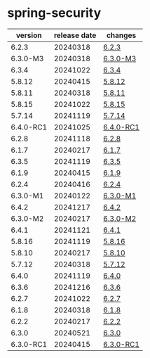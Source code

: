 # spring-security

|  version  | release date |               changes                |
|-----------|--------------|--------------------------------------|
| 6.2.3     | 20240318     | [6.2.3](./6.2.3-20240318.md)         |
| 6.3.0-M3  | 20240318     | [6.3.0-M3](./6.3.0-M3-20240318.md)   |
| 6.3.4     | 20241022     | [6.3.4](./6.3.4-20241022.md)         |
| 5.8.12    | 20240415     | [5.8.12](./5.8.12-20240415.md)       |
| 5.8.11    | 20240318     | [5.8.11](./5.8.11-20240318.md)       |
| 5.8.15    | 20241022     | [5.8.15](./5.8.15-20241022.md)       |
| 5.7.14    | 20241119     | [5.7.14](./5.7.14-20241119.md)       |
| 6.4.0-RC1 | 20241025     | [6.4.0-RC1](./6.4.0-RC1-20241025.md) |
| 6.2.8     | 20241118     | [6.2.8](./6.2.8-20241118.md)         |
| 6.1.7     | 20240217     | [6.1.7](./6.1.7-20240217.md)         |
| 6.3.5     | 20241119     | [6.3.5](./6.3.5-20241119.md)         |
| 6.1.9     | 20240415     | [6.1.9](./6.1.9-20240415.md)         |
| 6.2.4     | 20240416     | [6.2.4](./6.2.4-20240416.md)         |
| 6.3.0-M1  | 20240122     | [6.3.0-M1](./6.3.0-M1-20240122.md)   |
| 6.4.2     | 20241217     | [6.4.2](./6.4.2-20241217.md)         |
| 6.3.0-M2  | 20240217     | [6.3.0-M2](./6.3.0-M2-20240217.md)   |
| 6.4.1     | 20241121     | [6.4.1](./6.4.1-20241121.md)         |
| 5.8.16    | 20241119     | [5.8.16](./5.8.16-20241119.md)       |
| 5.8.10    | 20240217     | [5.8.10](./5.8.10-20240217.md)       |
| 5.7.12    | 20240318     | [5.7.12](./5.7.12-20240318.md)       |
| 6.4.0     | 20241119     | [6.4.0](./6.4.0-20241119.md)         |
| 6.3.6     | 20241216     | [6.3.6](./6.3.6-20241216.md)         |
| 6.2.7     | 20241022     | [6.2.7](./6.2.7-20241022.md)         |
| 6.1.8     | 20240318     | [6.1.8](./6.1.8-20240318.md)         |
| 6.2.2     | 20240217     | [6.2.2](./6.2.2-20240217.md)         |
| 6.3.0     | 20240521     | [6.3.0](./6.3.0-20240521.md)         |
| 6.3.0-RC1 | 20240415     | [6.3.0-RC1](./6.3.0-RC1-20240415.md) |

